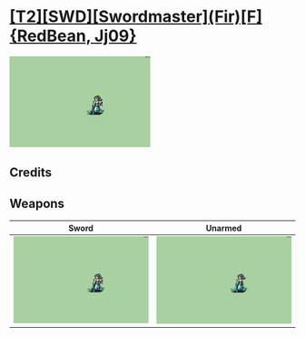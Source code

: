 # [\[T2\]\[SWD\]\[Swordmaster\]\(Fir\)\[F\]{RedBean, Jj09}](./)

<img src="./1.%20Sword/Sword_000.png" alt="[T2][SWD][Swordmaster](Fir)[F]{RedBean, Jj09} standing" />

## Credits



## Weapons


|Sword |Unarmed |
|  :---: | :---: |
| <img alt="Sword animation" src="./1.%20Sword/Sword.gif" /> | <img alt="Unarmed animation" src="./8.%20Unarmed/Unarmed.gif" /> |
